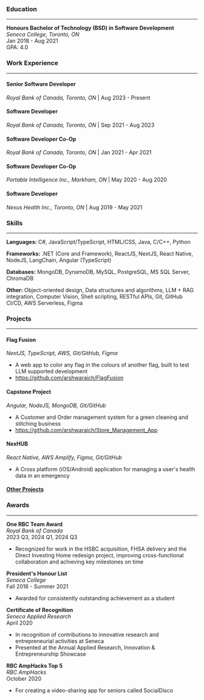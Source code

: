 ### Education
---
**Honours Bachelor of Technology (BSD) in Software Development**  
*Seneca College, Toronto, ON*  
Jan 2018 - Aug 2021  
GPA: 4.0

### Work Experience
---
#### Senior Software Developer
*Royal Bank of Canada, Toronto, ON* | Aug 2023 - Present

#### Software Developer
*Royal Bank of Canada, Toronto, ON* | Sep 2021 - Aug 2023

#### Software Developer Co-Op
*Royal Bank of Canada, Toronto, ON* | Jan 2021 - Apr 2021

#### Software Developer Co-Op
*Portable Intelligence Inc., Markham, ON* | May 2020 - Aug 2020

#### Software Developer
*Nexus Health Inc., Toronto, ON* | Aug 2019 - May 2021


### Skills
---

**Languages:** C#, JavaScript/TypeScript, HTML/CSS, Java, C/C++, Python

**Frameworks:** .NET (Core and Framework), ReactJS, NextJS, React Native, NodeJS, LangChain, Angular (TypeScript)

**Databases:** MongoDB, DynamoDB, MySQL, PostgreSQL, MS SQL Server, ChromaDB

**Other:** Object-oriented design, Data structures and algorithms, LLM + RAG integration, Computer Vision, Shell scripting, RESTful APIs, Git, GitHub CI/CD, AWS Serverless, Figma

### Projects
---

#### Flag Fusion
*NextJS, TypeScript, AWS, Git/GitHub, Figma*
- A web app to color any flag in the colours of another flag, built to test LLM supported development
- https://github.com/arshwaraich/FlagFusion

#### Capstone Project
*Angular, NodeJS, MongoDB, Git/GitHub*
- A Customer and Order management system for a green cleaning and stitching business
- https://github.com/arshwaraich/Store_Management_App

#### NexHUB
*React Native, AWS Amplify, Figma, Git/GitHub*
- A Cross platform (iOS/Android) application for managing a user's health data in an emergency

#### [Other Projects](https://github.com/arshwaraich)


### Awards
---

**One RBC Team Award**  
*Royal Bank of Canada*  
2023 Q3, 2024 Q1, 2024 Q3
- Recognized for work in the HSBC acquisition, FHSA delivery and the Direct Investing Home redesign project, improving cross-functional collaboration and achieving key milestones on time

**President's Honour List**  
*Seneca College*  
Fall 2018 - Summer 2021
- Awarded for consistently outstanding achievement as a student

**Certificate of Recognition**  
*Seneca Applied Research*  
April 2020
- In recognition of contributions to innovative research and entrepreneurial activities at Seneca
- Presented at the Annual Applied Research, Innovation & Entrepreneurship Showcase

**RBC AmpHacks Top 5**  
*RBC AmpHacks*  
October 2020
- For creating a video-sharing app for seniors called SocialDisco